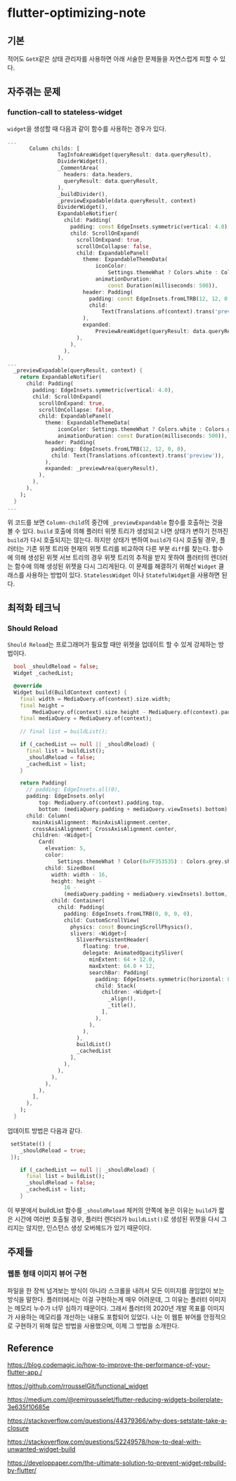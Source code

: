 # flutter-optimizing-note

## 기본

적어도 `GetX`같은 상태 관리자를 사용하면 아래 서술한 문제들을 자연스럽게 피할 수 있다.

## 자주겪는 문제

### function-call to stateless-widget

`widget`을 생성할 때 다음과 같이 함수를 사용하는 경우가 있다.

```dart
...
       Column childs: [
                TagInfoAreaWidget(queryResult: data.queryResult),
                DividerWidget(),
                _CommentArea(
                  headers: data.headers,
                  queryResult: data.queryResult,
                ),
                _buildDivider(),
                _previewExpadable(data.queryResult, context)
                DividerWidget(),
                ExpandableNotifier(
                  child: Padding(
                    padding: const EdgeInsets.symmetric(vertical: 4.0),
                    child: ScrollOnExpand(
                      scrollOnExpand: true,
                      scrollOnCollapse: false,
                      child: ExpandablePanel(
                        theme: ExpandableThemeData(
                            iconColor:
                                Settings.themeWhat ? Colors.white : Colors.grey,
                            animationDuration:
                                const Duration(milliseconds: 500)),
                        header: Padding(
                          padding: const EdgeInsets.fromLTRB(12, 12, 0, 0),
                          child:
                              Text(Translations.of(context).trans('preview')),
                        ),
                        expanded:
                            PreviewAreaWidget(queryResult: data.queryResult),
                      ),
                    ),
                  ),
                ),
...
  _previewExpadable(queryResult, context) {
    return ExpandableNotifier(
      child: Padding(
        padding: EdgeInsets.symmetric(vertical: 4.0),
        child: ScrollOnExpand(
          scrollOnExpand: true,
          scrollOnCollapse: false,
          child: ExpandablePanel(
            theme: ExpandableThemeData(
                iconColor: Settings.themeWhat ? Colors.white : Colors.grey,
                animationDuration: const Duration(milliseconds: 500)),
            header: Padding(
              padding: EdgeInsets.fromLTRB(12, 12, 0, 0),
              child: Text(Translations.of(context).trans('preview')),
            ),
            expanded: _previewArea(queryResult),
          ),
        ),
      ),
    );
  }
...
```

위 코드를 보면 `Column-child`의 중간에 `_previewExpandable` 함수를 호출하는 것을 볼 수 있다.
`build` 호출에 의해 플러터 위젯 트리가 생성되고 나면 상태가 변하기 전까진 `build`가 다시 호출되지는 않는다.
하지만 상태가 변하여 `build`가 다시 호출될 경우, 플러터는 기존 위젯 트리와 현재의 위젯 트리를 비교하여 다른 부분 `diff`를 찾는다.
함수에 의해 생성된 위젯 서브 트리의 경우 위젯 트리의 추적을 받지 못하여 플러터의 렌더러는 함수에 의해 생성된 위젯을 다시 그리게된다.
이 문제를 해결하기 위해선 `Widget` 클래스를 사용하는 방법이 있다. `StatelessWidget` 이나 `StatefulWidget`을 사용하면 된다.

## 최적화 테크닉

### Should Reload

`Should Reload`는 프로그래머가 필요할 때만 위젯을 업데이트 할 수 있게 강제하는 방법이다.

```dart
  bool _shouldReload = false;
  Widget _cachedList;

  @override
  Widget build(BuildContext context) {
    final width = MediaQuery.of(context).size.width;
    final height =
        MediaQuery.of(context).size.height - MediaQuery.of(context).padding.top;
    final mediaQuery = MediaQuery.of(context);
    
    // final list = buildList();

    if (_cachedList == null || _shouldReload) {
      final list = buildList();
      _shouldReload = false;
      _cachedList = list;
    }

    return Padding(
      // padding: EdgeInsets.all(0),
      padding: EdgeInsets.only(
          top: MediaQuery.of(context).padding.top,
          bottom: (mediaQuery.padding + mediaQuery.viewInsets).bottom),
      child: Column(
        mainAxisAlignment: MainAxisAlignment.center,
        crossAxisAlignment: CrossAxisAlignment.center,
        children: <Widget>[
          Card(
            elevation: 5,
            color:
                Settings.themeWhat ? Color(0xFF353535) : Colors.grey.shade100,
            child: SizedBox(
              width: width - 16,
              height: height -
                  16 -
                  (mediaQuery.padding + mediaQuery.viewInsets).bottom,
              child: Container(
                child: Padding(
                  padding: EdgeInsets.fromLTRB(0, 0, 0, 0),
                  child: CustomScrollView(
                    physics: const BouncingScrollPhysics(),
                    slivers: <Widget>[
                      SliverPersistentHeader(
                        floating: true,
                        delegate: AnimatedOpacitySliver(
                          minExtent: 64 + 12.0,
                          maxExtent: 64.0 + 12,
                          searchBar: Padding(
                            padding: EdgeInsets.symmetric(horizontal: 8.0),
                            child: Stack(
                              children: <Widget>[
                                _align(),
                                _title(),
                              ],
                            ),
                          ),
                        ),
                      ),
                      buildList()
                      _cachedList
                    ],
                  ),
                ),
              ),
            ),
          ),
        ],
      ),
    );
  }
```

업데이트 방법은 다음과 같다.

```dart
 setState(() {
    _shouldReload = true;
 });
```

```dart
    if (_cachedList == null || _shouldReload) {
      final list = buildList();
      _shouldReload = false;
      _cachedList = list;
    }
```

이 부분에서 buildList 함수를 `_shouldReload` 체커의 안쪽에 놓은 이유는 `build`가 짧은 시간에 여러번 호출될 경우,
플러터 렌더러가 `buildList()`로 생성된 위젯을 다시 그리지는 않지만, 인스턴스 생성 오버헤드가 있기 때문이다.

## 주제들

### 웹툰 형태 이미지 뷰어 구현

파일을 한 장씩 넘겨보는 방식이 아니라 스크롤을 내려서 모든 이미지를 끊임없이 보는 방식을 말한다.
플러터에서는 이걸 구현하는게 매우 어려운데, 그 이유는 플러터 이미지는 메모리 누수가 너무 심하기 때문이다.
그래서 플러터의 2020년 개발 목표를 이미지가 사용하는 메모리를 개선하는 내용도 포함되어 있었다.
나는 이 웹툰 뷰어를 안정적으로 구현하기 위해 많은 방법을 사용했으며, 이제 그 방법을 소개한다.



## Reference

https://blog.codemagic.io/how-to-improve-the-performance-of-your-flutter-app./

https://github.com/rrousselGit/functional_widget

https://medium.com/@remirousselet/flutter-reducing-widgets-boilerplate-3e635f10685e

https://stackoverflow.com/questions/44379366/why-does-setstate-take-a-closure

https://stackoverflow.com/questions/52249578/how-to-deal-with-unwanted-widget-build

https://developpaper.com/the-ultimate-solution-to-prevent-widget-rebuild-by-flutter/
